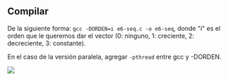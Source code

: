 ## Compilar
De la siguiente forma: ```gcc -DORDEN=i e6-seq.c -o e6-seq```, donde "i" es el orden que le queremos dar el vector (0: ninguno, 1: creciente, 2: decreciente, 3: constante).

En el caso de la versión paralela, agregar ```-pthread``` entre gcc y -DORDEN.

![](P2-E6.png)
